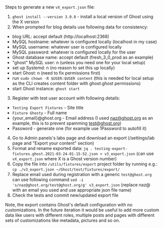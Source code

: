 Steps to generate a new `vX_export.json` file:
1. `ghost install --version 3.0.0` - install a local version of Ghost using the X version
2. When prompted for blog details use following data for consistency:
  - blog URL: accept default (http://localhost:2368)
  - MySQL hostname: whatever is configured locally (localhost in my case)
  - MySQL username: whatever user is configured locally
  - MySQL password: whatever is configured locally for the user
  - Ghost database name: accept default (fresh_3_0_prod as an example)
  - "ghost" MySQL user: n (unless you need one for your local setup)
  - set up Systemd: n (no reason to set this up locally)
  - start Ghost: n (need to fix permissions first)
  - run `sudo chown -R $USER:$USER content` (this is needed for local setup as the CLI creates content folder with ghost:ghost permissions)
  - start Ghost instance: `ghost start`
3. Register with test user account with following details:
  - `Testing Export Fixtures` - Site title
  - `Fixture Ghosty` - Full name
  - {your_email}@ghost.org - Email address (I used naz@ghost.org as an example, this is to prevent spamming test@ghost.org)
  - Password - generate one (for example use 1Password to autofill it)
4. Go to Admin panels's labs page and download an export (/settings/lab page and "Export your content" section)
5. Format and rename exported data: `jq . testing-export-fixtures.ghost.2021-03-24-01-15-52.json > v3_export.json` (can use `vX_export.json` where X is a Ghost version number)
6. Copy the file into `/utils/fixtures/export` project folder by running e.g.: `cp ./v3_export.json ~/Ghost/test/fixtures/export/`
7. Replace email used during registration with a generic `test@ghost.org` can use following command `sed -i 's/naz@ghost.org/test@ghost.org/g' v3_export.json` (replace naz@ with an email you used and use appropriate json file name)
8. Check the tests and commit new/updated export file

Note, the export contains Ghost's default configuration with no customizations. In the future iteration it would be useful to add more custom data like users with different roles, multiple posts and pages with different sets of customizations like metadata, pictures and so on.
